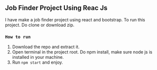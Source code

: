 
## Job Finder Project Using Reac Js

I have make a job finder project using react and bootstrap.
To run this project. Do clone or download zip.

### `How to run`

1. Download the repo and extract it.
2. Open terminal in the project root. Do npm install, make sure node js is installed in your machine.
3. Run `npm start` and enjoy.

